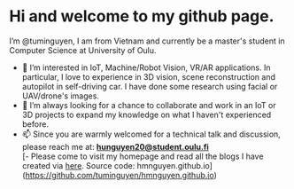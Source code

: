 # Hi and welcome to my github page.

I’m @tuminguyen, I am from Vietnam and currently be a master's student in Computer Science at University of Oulu.

- 👀 I’m interested in IoT, Machine/Robot Vision, VR/AR applications. In particular, I love to experience in 3D vision, scene reconstruction and autopilot in self-driving car. I have done some research using facial or UAV/drone's images.
- 💞️ I’m always looking for a chance to collaborate and work in an IoT or 3D projects to expand my knowledge on what I haven't experienced before.  
- 📫 Since you are warmly welcomed for a technical talk and discussion, please reach me at: **hunguyen20@student.oulu.fi**  
[- Please come to visit my homepage and read all the blogs I have created via [here](https://tuminguyen.github.io/hmnguyen.github.io/index.html). Source code: hmnguyen.github.io](https://github.com/tuminguyen/hmnguyen.github.io)

<!---
tuminguyen/tuminguyen is a ✨ special ✨ repository because its `README.md` (this file) appears on your GitHub profile.
You can click the Preview link to take a look at your changes.
--->
